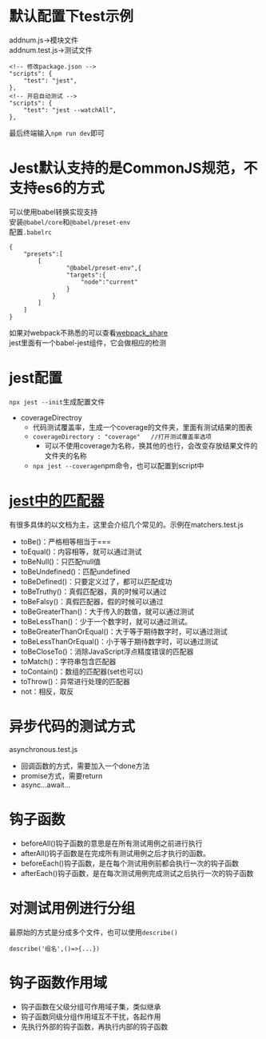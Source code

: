 # 默认配置下test示例
addnum.js->模块文件  
addnum.test.js->测试文件  
```
<!-- 修改package.json -->
"scripts": {
    "test": "jest",
},
<!-- 开启自动测试 -->
"scripts": {
    "test": "jest --watchAll",
},
```
最后终端输入``npm run dev``即可

# Jest默认支持的是CommonJS规范，不支持es6的方式
可以使用babel转换实现支持  
安装``@babel/core``和``@babel/preset-env``  
配置``.babelrc``
```
{
    "presets":[
        [
                "@babel/preset-env",{
                "targets":{
                    "node":"current"
                }
            }
        ]
    ]
}
```
如果对webpack不熟悉的可以查看[webpack_share](https://github.com/zxlfly/webpack_share)  
jest里面有一个babel-jest组件，它会做相应的检测

# jest配置
``npx jest --init``生成配置文件  
- coverageDirectroy
  - 代码测试覆盖率，生成一个coverage的文件夹，里面有测试结果的图表
  - ``coverageDirectory : "coverage"   //打开测试覆盖率选项``
    - 可以不使用coverage为名称，换其他的也行，会改变存放结果文件的文件夹的名称
  - ``npx jest --coverage``npm命令，也可以配置到script中

# [jest中的匹配器](https://jestjs.io/docs/zh-Hans/expect)
有很多具体的以文档为主，这里会介绍几个常见的。示例在matchers.test.js
- toBe()：严格相等相当于===
- toEqual()：内容相等，就可以通过测试
- toBeNull()：只匹配null值
- toBeUndefined()：匹配undefined
- toBeDefined()：只要定义过了，都可以匹配成功
- toBeTruthy()：真假匹配器，真的时候可以通过
- toBeFalsy()：真假匹配器，假的时候可以通过
- toBeGreaterThan()：大于传入的数值，就可以通过测试
- toBeLessThan()：少于一个数字时，就可以通过测试。
- toBeGreaterThanOrEqual()：大于等于期待数字时，可以通过测试
- toBeLessThanOrEqual()：小于等于期待数字时，可以通过测试
- toBeCloseTo()：消除JavaScript浮点精度错误的匹配器
- toMatch()：字符串包含匹配器
- toContain()：数组的匹配器(set也可以)
- toThrow()：异常进行处理的匹配器
- not：相反，取反

# 异步代码的测试方式
asynchronous.test.js
- 回调函数的方式，需要加入一个done方法
- promise方式，需要return
- async...await...

# 钩子函数
- beforeAll()钩子函数的意思是在所有测试用例之前进行执行
- afterAll()钩子函数是在完成所有测试用例之后才执行的函数。
- beforeEach()钩子函数，是在每个测试用例前都会执行一次的钩子函数
- afterEach()钩子函数，是在每次测试用例完成测试之后执行一次的钩子函数

# 对测试用例进行分组
最原始的方式是分成多个文件，也可以使用``describe()``
```
describe('组名',()=>{...})
```

# 钩子函数作用域
- 钩子函数在父级分组可作用域子集，类似继承
- 钩子函数同级分组作用域互不干扰，各起作用
- 先执行外部的钩子函数，再执行内部的钩子函数